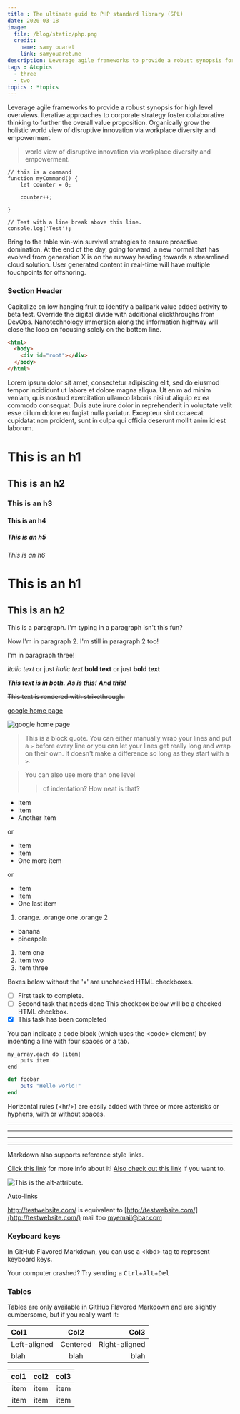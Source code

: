 ```yaml
---
title : The ultimate guid to PHP standard library (SPL)
date: 2020-03-18
image:
  file: /blog/static/php.png
  credit:
    name: samy ouaret
    link: samyouaret.me
description: Leverage agile frameworks to provide a robust synopsis for high level overviews. 
tags : &topics
  - three
  - two
topics : *topics
---
```


Leverage agile frameworks to provide a robust synopsis for high level overviews. Iterative approaches to corporate strategy foster collaborative thinking to further the overall value proposition. Organically grow the holistic world view of disruptive innovation via workplace diversity and empowerment.

<blockquote> world view of disruptive innovation via workplace diversity and empowerment.</blockquote>

``` js/2/4
// this is a command
function myCommand() {
	let counter = 0;

	counter++;

}

// Test with a line break above this line.
console.log('Test');
```

Bring to the table win-win survival strategies to ensure proactive domination. At the end of the day, going forward, a new normal that has evolved from generation X is on the runway heading towards a streamlined cloud solution. User generated content in real-time will have multiple touchpoints for offshoring.

### Section Header

Capitalize on low hanging fruit to identify a ballpark value added activity to beta test. Override the digital divide with additional clickthroughs from DevOps. Nanotechnology immersion along the information highway will close the loop on focusing solely on the bottom line.


```html {3}
<html>
  <body>
    <div id="root"></div>
  </body>
</html>
```

Lorem ipsum dolor sit amet, consectetur adipiscing elit, sed do eiusmod tempor incididunt ut labore et dolore magna aliqua. Ut enim ad minim veniam, quis nostrud exercitation ullamco laboris nisi ut aliquip ex ea commodo consequat. Duis aute irure dolor in reprehenderit in voluptate velit esse cillum dolore eu fugiat nulla pariatur. Excepteur sint occaecat cupidatat non proident, sunt in culpa qui officia deserunt mollit anim id est laborum.

# This is an h1
## This is an h2
### This is an h3
#### This is an h4
##### This is an h5
###### This is an h6

This is an h1
=============

This is an h2
-------------
This is a paragraph. I'm typing in a paragraph isn't this fun?

Now I'm in paragraph 2.
I'm still in paragraph 2 too!


I'm in paragraph three!

*italic text* or just  _italic text_
**bold text** or just __bold text__

***This text is in both.***
**_As is this!_**
*__And this!__*

<!-- render markdown files on GitHub -->
~~This text is rendered with strikethrough.~~

<!-- a link -->
[google home page](www.google.com "google home page")
<!-- an image add ! before link -->
![google home page](https://www.google.com/logos/doodles/2020/mothers-day-2020-mena-6753651837108326-l.png "google logo hover")

<!-- Block quotes are easy and done with the > character. -->
> This is a block quote. You can either
> manually wrap your lines and put a `>` before every line or you can let your lines get really long and wrap on their own.
> It doesn't make a difference so long as they start with a `>`.

> You can also use more than one level
>> of indentation?
> How neat is that?

<!-- Unordered lists can be made using asterisks, pluses, or hyphens. -->
* Item
* Item
* Another item

or

+ Item
+ Item
+ One more item

or

- Item
- Item
- One last item

1. orange.
    .orange one
    .orange 2
* banana
* pineapple

<!-- Ordered lists are done with a number followed by a period. -->
1. Item one
2. Item two
3. Item three

Boxes below without the 'x' are unchecked HTML checkboxes.
- [ ] First task to complete.
- [ ] Second task that needs done
This checkbox below will be a checked HTML checkbox.
- [x] This task has been completed

You can indicate a code block (which uses the \<code> element) by indenting a line with four spaces or a tab.
<!-- a code with 4 spaces or a tab -->
    my_array.each do |item|
        puts item
    end

<!-- In GitHub Flavored Markdown, you can use a special syntax for code -->

```ruby
def foobar
    puts "Hello world!"
end
```
Horizontal rules (\<hr/>) are easily added with three or more asterisks or hyphens, with or without spaces.
***
---
- - -
****************

Markdown also supports reference style links.

[Click this link][google] for more info about it!
[Also check out this link][facebook] if you want to.

[google]: http://google.com/ "Cool!"
[facebook]: http://facebook.com/ "Alright!"

![This is the alt-attribute.][myimage]

[myimage]: relative/urls/cool/image.jpg "if you need a title, it's here"

Auto-links

<http://testwebsite.com/> is equivalent to
[http://testwebsite.com/](http://testwebsite.com/)
 mail too
<myemail@bar.com>

### Keyboard keys

In GitHub Flavored Markdown, you can use a \<kbd> tag to represent keyboard keys.

Your computer crashed? Try sending a
<kbd>Ctrl</kbd>+<kbd>Alt</kbd>+<kbd>Del</kbd>

### Tables

Tables are only available in GitHub Flavored Markdown and are slightly cumbersome, but if you really want it:

| Col1         | Col2     | Col3          |
| :----------- | :------: | ------------: |
| Left-aligned | Centered | Right-aligned |
| blah         | blah     | blah          |

| col1  | col2  | col3  |
|------:|:-----:|------:|
| item  |  item |  item |
| item  |  item |  item |